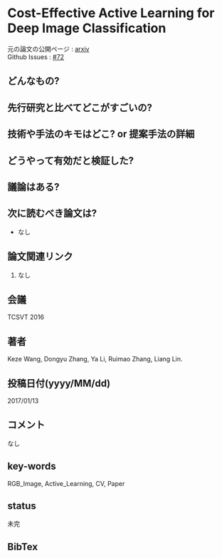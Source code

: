 # Cost-Effective Active Learning for Deep Image Classification

元の論文の公開ページ : [arxiv](https://arxiv.org/abs/1701.03551)  
Github Issues : [#72](https://github.com/Obarads/obarads.github.io/issues/72)

## どんなもの?

## 先行研究と比べてどこがすごいの?

## 技術や手法のキモはどこ? or 提案手法の詳細

## どうやって有効だと検証した?

## 議論はある?

## 次に読むべき論文は?
- なし

## 論文関連リンク
1. なし

## 会議
TCSVT 2016

## 著者
Keze Wang, Dongyu Zhang, Ya Li, Ruimao Zhang, Liang Lin.

## 投稿日付(yyyy/MM/dd)
2017/01/13

## コメント
なし

## key-words
RGB_Image, Active_Learning, CV, Paper

## status
未完

## BibTex
